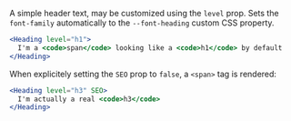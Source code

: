 A simple header text, may be customized using the `level` prop. Sets the `font-family` automatically to the `--font-heading` custom CSS property.

```jsx
<Heading level="h1">
  I'm a <code>span</code> looking like a <code>h1</code> by default
</Heading>
```

When explicitely setting the `SEO` prop to `false`, a `<span>` tag is rendered:

```jsx
<Heading level="h3" SEO>
  I'm actually a real <code>h3</code>
</Heading>
```

